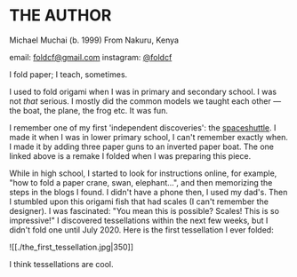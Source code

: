 # THE AUTHOR

Michael Muchai (b. 1999)
From Nakuru, Kenya

email: foldcf@gmail.com
instagram: [@foldcf](https://www.instagram.com/foldcf?igsh=OHp5N3VmdXdzenA4)

I fold paper;
I teach, sometimes.

I used to fold origami when I was in primary and secondary school. I was not *that* serious. I mostly did the common models we taught each other — the boat, the plane, the frog etc. It was fun.

I remember one of my first 'independent discoveries': the [spaceshuttle](./figurative/the_space_shuttle.md). I made it when I was in lower primary school, I can't remember exactly when. I made it by adding three paper guns to an inverted paper boat. The one linked above is a remake I folded when I was preparing this piece.

While in high school, I started to look for instructions online, for example, "how to fold a paper crane, swan, elephant...", and then memorizing the steps in the blogs I found. I didn't have a phone then, I used my dad's. Then I stumbled upon this origami fish that had scales (I can't remember the designer). I was fascinated: "You mean this is possible? Scales! This is so impressive!" I discovered tessellations within the next few weeks, but I didn't fold one until July 2020. Here is the first tessellation I ever folded:

![[./the_first_tessellation.jpg|350]]

I think tessellations are cool. 
